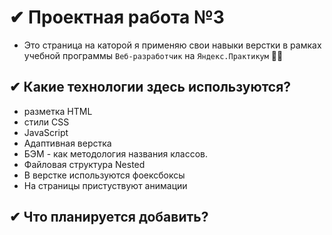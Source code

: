 # ✔ Проектная работа №3
- Это страница на каторой я применяю свои навыки верстки в рамках учебной программы `Веб-разработчик` на `Яндекс.Практикум` 👨‍🎓

##  ✔ Какие технологии здесь используются? 
-  разметка HTML
-  стили CSS
-  JavaScript
-  Адаптивная верстка
-  БЭМ - как методология названия классов.
-  Файловая структура Nested
-  В верстке используются фоексбоксы
-  На страницы пристуствуют анимации

## ✔ Что планируется добавить?
